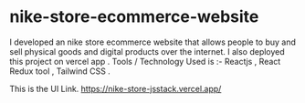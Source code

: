 # nike-store-ecommerce-website

I developed an nike store ecommerce website that allows people to buy and sell physical goods and digital products over the internet. 
I also deployed this project on vercel app . 
Tools / Technology Used is :- Reactjs , React Redux tool , Tailwind CSS .

This is the UI Link.
https://nike-store-jsstack.vercel.app/
